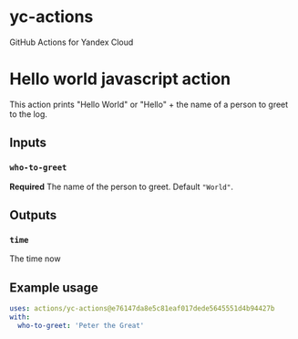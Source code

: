 # yc-actions
GitHub Actions for Yandex Cloud

# Hello world javascript action

This action prints "Hello World" or "Hello" + the name of a person to greet to the log. 

## Inputs

### `who-to-greet`

**Required** The name of the person to greet. Default `"World"`.

## Outputs

### `time`

The time now

## Example usage

```yaml
uses: actions/yc-actions@e76147da8e5c81eaf017dede5645551d4b94427b
with:
  who-to-greet: 'Peter the Great'
```
